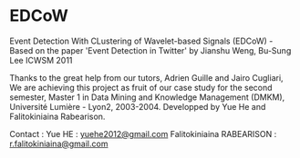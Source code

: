 EDCoW
=====

Event Detection With CLustering of Wavelet-based Signals (EDCoW) -  Based on the paper 'Event Detection in Twitter' by Jianshu Weng, Bu-Sung Lee ICWSM 2011


Thanks to the great help from our tutors, Adrien Guille and Jairo Cugliari, We are achieving this project as fruit of our case study for the second semester, 
Master 1 in Data Mining and Knowledge Management (DMKM), Université Lumière - Lyon2, 2003-2004. Developped by Yue He and Falitokiniaina Rabearison.

Contact :
Yue HE : yuehe2012@gmail.com
Falitokiniaina RABEARISON : r.falitokiniaina@gmail.com
